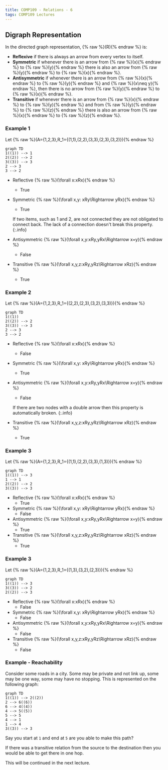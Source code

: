 ```yaml
---
title: COMP109 - Relations - 6
tags: COMP109 Lectures
---
```

## Digraph Representation
In the directed graph representation, {% raw %}\(R\){% endraw %} is:

* **Reflexive** if there is always an arrow from every vertex to itself.
* **Symmetric** if whenever there is an arrow from {% raw %}\(x\){% endraw %} to {% raw %}\(y\){% endraw %} there is also an arrow from {% raw %}\(y\){% endraw %} to {% raw %}\(x\){% endraw %}.
* **Antisymmetric** if  whenever there is an arrow from {% raw %}\(x\){% endraw %} to {% raw %}\(y\){% endraw %} and {% raw %}\(x\neq y\){% endraw %}, then there is no arrow from {% raw %}\(y\){% endraw %} to {% raw %}\(x\){% endraw %}.
* **Transitive** if whenever there is an arrow from {% raw %}\(x\){% endraw %} to {% raw %}\(y\){% endraw %} and from {% raw %}\(y\){% endraw %} to {% raw %}\(z\){% endraw %} there is also an arrow from {% raw %}\(x\){% endraw %} to {% raw %}\(z\){% endraw %}.

### Example 1
Let {% raw %}\(A=\{1,2,3\},R_1=\{(1,1),(2,2),(3,3),(2,3),(3,2)\}\){% endraw %}

```mermaid
graph TD
1((1)) --> 1
2((2)) --> 2
3((3)) --> 3
2 --> 3
3 --> 2
```

* Reflective {% raw %}\(\forall x:xRx\){% endraw %}
	* True
* Symmetric {% raw %}\(\forall x,y: xRy\Rightarrow yRx\){% endraw %}
	* True
		
	If two items, such as 1 and 2, are not connected they are not obligated to connect back. The lack of a connection doesn't break this property.
	{:.info}
* Antisymmetric {% raw %}\(\forall x,y:xRy,yRx\Rightarrow x=y\){% endraw %}
	* False
* Transitive {% raw %}\(\forall x,y,z:xRy,yRz\Rightarrow xRz\){% endraw %}
	* True

### Example 2
Let {% raw %}\(A=\{1,2,3\},R_1=\{(2,2),(2,3),(3,2),(3,3)\}\){% endraw %}

```mermaid
graph TD
1((1))
2((2)) --> 2
3((3)) --> 3
2 --> 3
3 --> 2
```

* Reflective {% raw %}\(\forall x:xRx\){% endraw %}
	* False
* Symmetric {% raw %}\(\forall x,y: xRy\Rightarrow yRx\){% endraw %}
	* True
* Antisymmetric {% raw %}\(\forall x,y:xRy,yRx\Rightarrow x=y\){% endraw %}
	* False
	
	If there are two nodes with a double arrow then this property is automatically broken.
	{:.info}
* Transitive {% raw %}\(\forall x,y,z:xRy,yRz\Rightarrow xRz\){% endraw %}
	* True
	
### Example 3
Let {% raw %}\(A=\{1,2,3\},R_1=\{(1,1),(2,2),(3,3),(1,3)\}\){% endraw %}

```mermaid
graph TD
1((1)) --> 3
1 --> 1
2((2)) --> 2
3((3)) --> 3
```

* Reflective {% raw %}\(\forall x:xRx\){% endraw %}
	* True
* Symmetric {% raw %}\(\forall x,y: xRy\Rightarrow yRx\){% endraw %}
	* False
* Antisymmetric {% raw %}\(\forall x,y:xRy,yRx\Rightarrow x=y\){% endraw %}
	* True
* Transitive {% raw %}\(\forall x,y,z:xRy,yRz\Rightarrow xRz\){% endraw %}
	* True
	
### Example 3
Let {% raw %}\(A=\{1,2,3\},R_1=\{(1,3),(3,2),(2,3)\}\){% endraw %}

```mermaid
graph TD
1((1)) --> 3
3((3)) --> 2
2((2)) --> 3
```

* Reflective {% raw %}\(\forall x:xRx\){% endraw %}
	* False
* Symmetric {% raw %}\(\forall x,y: xRy\Rightarrow yRx\){% endraw %}
	* False
* Antisymmetric {% raw %}\(\forall x,y:xRy,yRx\Rightarrow x=y\){% endraw %}
	* False
* Transitive {% raw %}\(\forall x,y,z:xRy,yRz\Rightarrow xRz\){% endraw %}
	* False
	
### Example - Reachability
Consider some roads in a city. Some may be private and not link up, some may be one way, some may have no stopping. This is represented on the following graph:

```mermaid
graph TD
1((1)) --> 2((2))
2 --> 6((6))
6 --> 4((4))
4 --> 5((5))
5 --> 5
4 --> 1
1 --> 4
3((3)) --> 3
```

Say you start at `1` and end at `5` are you able to make this path?

If there was a transitive relation from the source to the destination then you would be able to get there in one hop.

This will be continued in the next lecture.
